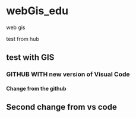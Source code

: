# webGis_edu
web gis

test from hub

## test with GIS


### GITHUB WITH new version of Visual Code


#### Change from the github

## Second change from vs code 